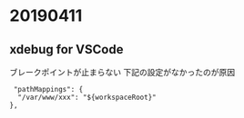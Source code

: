 # 20190411

## xdebug for VSCode

ブレークポイントが止まらない
下記の設定がなかったのが原因

```
 "pathMappings": {
  "/var/www/xxx": "${workspaceRoot}"
},
```
